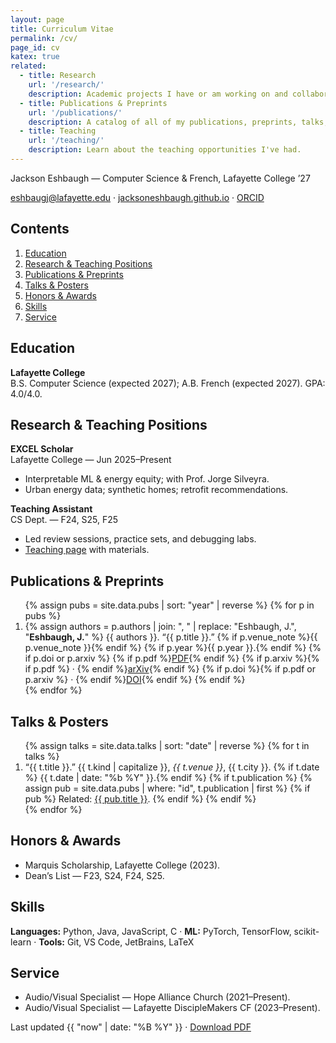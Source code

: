 ```yaml
---
layout: page
title: Curriculum Vitae
permalink: /cv/
page_id: cv
katex: true
related:
  - title: Research
    url: '/research/'
    description: Academic projects I have or am working on and collaborations.
  - title: Publications & Preprints
    url: '/publications/'
    description: A catalog of all of my publications, preprints, talks, and posters.
  - title: Teaching
    url: '/teaching/'
    description: Learn about the teaching opportunities I've had.
---
```


<p class="cv-sub">Jackson Eshbaugh — Computer Science & French, Lafayette College ’27</p>
<p class="cv-contact">
  <a href="mailto:eshbaugj@lafayette.edu">eshbaugj@lafayette.edu</a> ·
  <a href="https://jacksoneshbaugh.github.io">jacksoneshbaugh.github.io</a> ·
  <a href="https://orcid.org/0009-0009-1806-2166">ORCID</a>
</p>

<nav class="cv-toc" aria-label="Contents">
  <h2>Contents</h2>
  <ol>
    <li><a href="#education">Education</a></li>
    <li><a href="#positions">Research & Teaching Positions</a></li>
    <li><a href="#publications">Publications & Preprints</a></li>
    <li><a href="#talks">Talks & Posters</a></li>
    <li><a href="#awards">Honors & Awards</a></li>
    <li><a href="#skills">Skills</a></li>
    <li><a href="#service">Service</a></li>
  </ol>
</nav>

<section id="education" class="cv-sec">
  <h2>Education</h2>
  <div class="cv-row">
    <div class="cv-left"><strong>Lafayette College</strong></div>
    <div class="cv-right">
      B.S. Computer Science (expected 2027); A.B. French (expected 2027). GPA: 4.0/4.0.
    </div>
  </div>
</section>

<section id="positions" class="cv-sec">
  <h2>Research & Teaching Positions</h2>

  <div class="cv-row">
    <div class="cv-left">
      <strong>EXCEL Scholar</strong><br>
      <span class="cv-meta">Lafayette College — Jun 2025–Present</span>
    </div>
    <div class="cv-right">
      <ul class="cv-bullets">
        <li>Interpretable ML & energy equity; with Prof. Jorge Silveyra.</li>
        <li>Urban energy data; synthetic homes; retrofit recommendations.</li>
      </ul>
    </div>
  </div>

  <div class="cv-row">
    <div class="cv-left">
      <strong>Teaching Assistant</strong><br>
      <span class="cv-meta">CS Dept. — F24, S25, F25</span>
    </div>
    <div class="cv-right">
      <ul class="cv-bullets">
        <li>Led review sessions, practice sets, and debugging labs.</li>
        <li><a href="/teaching/">Teaching page</a> with materials.</li>
      </ul>
    </div>
  </div>
</section>

<section id="publications" class="cv-sec cv-break-avoid">
  <h2>Publications & Preprints</h2>

  <ol class="pubs">
    {% assign pubs = site.data.pubs | sort: "year" | reverse %}
    {% for p in pubs %}
      <li class="pub-item">
        {% assign authors = p.authors | join: ", " | replace: "Eshbaugh, J.", "<strong>Eshbaugh, J.</strong>" %}
        {{ authors }}.
        <span class="pub-title">“{{ p.title }}.”</span>
        {% if p.venue_note %}<span class="pub-venue">{{ p.venue_note }}</span>{% endif %}
        {% if p.year %}{{ p.year }}.{% endif %}
        {% if p.doi or p.arxiv %}
          <span class="pub-links">
            {% if p.pdf %}<a href="{{ p.pdf }}">PDF</a>{% endif %}
            {% if p.arxiv %}{% if p.pdf %} · {% endif %}<a href="https://arxiv.org/abs/{{ p.arxiv }}">arXiv</a>{% endif %}
            {% if p.doi %}{% if p.pdf or p.arxiv %} · {% endif %}<a href="{{ p.doi }}">DOI</a>{% endif %}
          </span>
        {% endif %}
      </li>
    {% endfor %}
  </ol>
</section>

<section id="talks" class="cv-sec">
  <h2>Talks & Posters</h2>
  <ol class="talks">
    {% assign talks = site.data.talks | sort: "date" | reverse %}
    {% for t in talks %}
      <li class="talk-item">
        <span class="talk-title">“{{ t.title }}.”</span>
        {{ t.kind | capitalize }}, <em>{{ t.venue }}</em>, {{ t.city }}.
        {% if t.date %} {{ t.date | date: "%b %Y" }}.{% endif %}
        {% if t.publication %}
          {% assign pub = site.data.pubs | where: "id", t.publication | first %}
          {% if pub %}
            <span class="talk-related"> Related: <a href="{{ pub.doi | default: pub.arxiv }}">{{ pub.title }}</a>.</span>
          {% endif %}
        {% endif %}
      </li>
    {% endfor %}
  </ol>
</section>

<section id="awards" class="cv-sec">
  <h2>Honors & Awards</h2>
  <ul class="cv-list">
    <li>Marquis Scholarship, Lafayette College (2023).</li>
    <li>Dean’s List — F23, S24, F24, S25.</li>
  </ul>
</section>

<section id="skills" class="cv-sec">
  <h2>Skills</h2>
  <p><strong>Languages:</strong> Python, Java, JavaScript, C ·
     <strong>ML:</strong> PyTorch, TensorFlow, scikit-learn ·
     <strong>Tools:</strong> Git, VS Code, JetBrains, LaTeX</p>
</section>

<section id="service" class="cv-sec">
  <h2>Service</h2>
  <ul class="cv-list">
    <li>Audio/Visual Specialist — Hope Alliance Church (2021–Present).</li>
    <li>Audio/Visual Specialist — Lafayette DiscipleMakers CF (2023–Present).</li>
  </ul>
</section>

<footer class="cv-updated">
  Last updated {{ "now" | date: "%B %Y" }} · <a href="/uploads/Jackson%20Eshbaugh%20CV.pdf">Download PDF</a>
</footer>
